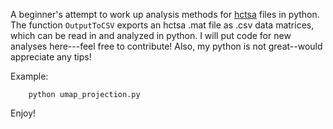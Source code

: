 A beginner's attempt to work up analysis methods for [hctsa](https://github.com/benfulcher/hctsa) files in python.
The function `OutputToCSV` exports an hctsa .mat file as .csv data matrices, which can be read in and analyzed in python.
I will put code for new analyses here---feel free to contribute!
Also, my python is not great--would appreciate any tips!

Example:
```python3
    python umap_projection.py
```

Enjoy!
